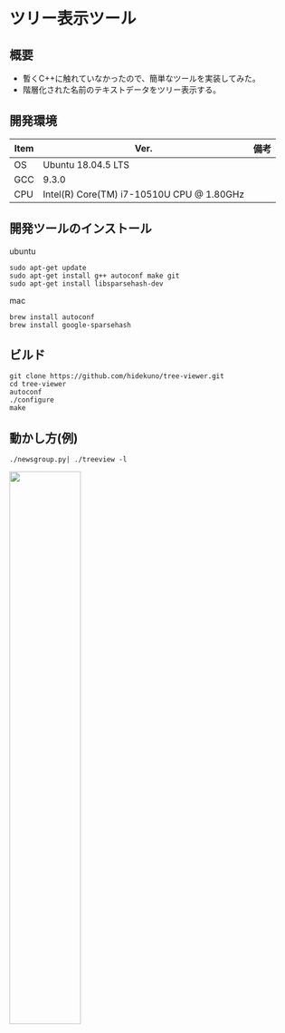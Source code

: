
ツリー表示ツール
=================

## 概要
- 暫くC++に触れていなかったので、簡単なツールを実装してみた。
- 階層化された名前のテキストデータをツリー表示する。

## 開発環境
| Item   | Ver. |備考|
|--------|--------|--------|
| OS     | Ubuntu 18.04.5 LTS | |
| GCC    | 9.3.0||
| CPU    | Intel(R) Core(TM) i7-10510U CPU @ 1.80GHz|

## 開発ツールのインストール
ubuntu
```
sudo apt-get update
sudo apt-get install g++ autoconf make git
sudo apt-get install libsparsehash-dev
```
mac
```
brew install autoconf
brew install google-sparsehash
```

## ビルド
```
git clone https://github.com/hidekuno/tree-viewer.git
cd tree-viewer
autoconf
./configure
make
```

## 動かし方(例)
```
./newsgroup.py| ./treeview -l
```
<img src="https://user-images.githubusercontent.com/22115777/66184854-64bd2880-e6b8-11e9-863e-867540098065.png" width=50%>

